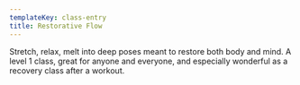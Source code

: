 ```yaml
---
templateKey: class-entry
title: Restorative Flow
---
```

Stretch, relax, melt into deep poses meant to restore both body and mind. A level 1 class, great for anyone and everyone, and especially wonderful as a recovery class after a workout.
